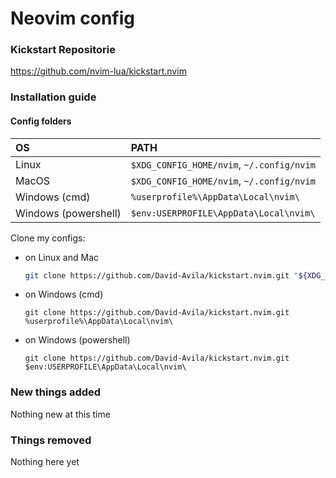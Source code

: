 # Neovim config

### Kickstart Repositorie
  https://github.com/nvim-lua/kickstart.nvim

### Installation guide

  #### Config folders
  | OS | PATH |
  | :- | :--- |
  | Linux | `$XDG_CONFIG_HOME/nvim`, `~/.config/nvim` |
  | MacOS | `$XDG_CONFIG_HOME/nvim`, `~/.config/nvim` |
  | Windows (cmd)| `%userprofile%\AppData\Local\nvim\` |
  | Windows (powershell)| `$env:USERPROFILE\AppData\Local\nvim\` |

  Clone my configs:

  - on Linux and Mac
    ```sh
    git clone https://github.com/David-Avila/kickstart.nvim.git "${XDG_CONFIG_HOME:-$HOME/.config}"/nvim
    ```

  - on Windows (cmd)
    ```
    git clone https://github.com/David-Avila/kickstart.nvim.git %userprofile%\AppData\Local\nvim\ 
    ```

  - on Windows (powershell)
    ```
    git clone https://github.com/David-Avila/kickstart.nvim.git $env:USERPROFILE\AppData\Local\nvim\ 
    ```

### New things added
  Nothing new at this time

### Things removed
  Nothing here yet
